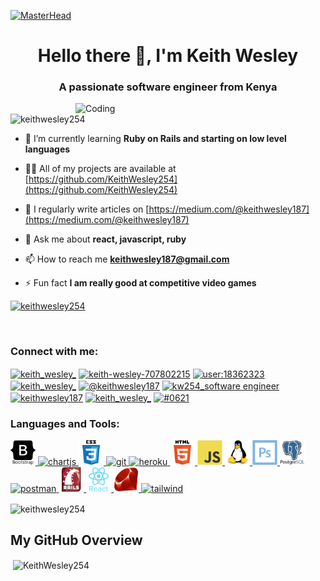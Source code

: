 [![MasterHead](https://cdnb.artstation.com/p/assets/images/images/005/671/539/original/guilherme-neves-dva-pixel-colorido-linda-meo-deus-face.gif?1492891729)](https://keithwesley254.github.io/)
<h1 align="center">Hello there 👋, I'm Keith Wesley</h1>
<h3 align="center">A passionate software engineer from Kenya</h3>

<img align="right" alt="Coding" width="400" src="https://i.pinimg.com/originals/f9/13/57/f9135788c6aeeec438abb986f283936c.gif"/>

<p align="left"> <img src="https://komarev.com/ghpvc/?username=keithwesley254&label=Profile%20views&color=0e75b6&style=flat" alt="keithwesley254" /> </p>

- 🌱 I’m currently learning **Ruby on Rails and starting on low level languages**

- 👨‍💻 All of my projects are available at [https://github.com/KeithWesley254](https://github.com/KeithWesley254)

- 📝 I regularly write articles on [https://medium.com/@keithwesley187](https://medium.com/@keithwesley187)

- 💬 Ask me about **react, javascript, ruby**

- 📫 How to reach me **keithwesley187@gmail.com**

- ⚡ Fun fact **I am really good at competitive video games**

<p align="left"> <a href="https://github.com/ryo-ma/github-profile-trophy"><img src="https://github-profile-trophy.vercel.app/?username=keithwesley254" alt="keithwesley254" /></a> </p>

<br/>

<h3 align="left">Connect with me:</h3>
<p align="left">
<a href="https://twitter.com/keith_wesley_" target="blank"><img align="center" src="https://raw.githubusercontent.com/rahuldkjain/github-profile-readme-generator/master/src/images/icons/Social/twitter.svg" alt="keith_wesley_" height="30" width="40" /></a>
<a href="https://linkedin.com/in/keith-wesley-707802215" target="blank"><img align="center" src="https://raw.githubusercontent.com/rahuldkjain/github-profile-readme-generator/master/src/images/icons/Social/linked-in-alt.svg" alt="keith-wesley-707802215" height="30" width="40" /></a>
<a href="https://stackoverflow.com/users/18362323/keith-wesley" target="blank"><img align="center" src="https://raw.githubusercontent.com/rahuldkjain/github-profile-readme-generator/master/src/images/icons/Social/stack-overflow.svg" alt="user:18362323" height="30" width="40" /></a>
<a href="https://instagram.com/keith_wesley_" target="blank"><img align="center" src="https://raw.githubusercontent.com/rahuldkjain/github-profile-readme-generator/master/src/images/icons/Social/instagram.svg" alt="keith_wesley_" height="30" width="40" /></a>
<a href="https://medium.com/@keithwesley187" target="blank"><img align="center" src="https://raw.githubusercontent.com/rahuldkjain/github-profile-readme-generator/master/src/images/icons/Social/medium.svg" alt="@keithwesley187" height="30" width="40" /></a>
<a href="https://www.youtube.com/channel/UCAcc5qfwUcPaxke8xbzomgg" target="blank"><img align="center" src="https://raw.githubusercontent.com/rahuldkjain/github-profile-readme-generator/master/src/images/icons/Social/youtube.svg" alt="kw254_software engineer" height="30" width="40" /></a>
<a href="https://www.hackerrank.com/keithwesley187" target="blank"><img align="center" src="https://raw.githubusercontent.com/rahuldkjain/github-profile-readme-generator/master/src/images/icons/Social/hackerrank.svg" alt="keithwesley187" height="30" width="40" /></a>
<a href="https://www.leetcode.com/keith_wesley_" target="blank"><img align="center" src="https://raw.githubusercontent.com/rahuldkjain/github-profile-readme-generator/master/src/images/icons/Social/leet-code.svg" alt="keith_wesley_" height="30" width="40" /></a>
<a href="https://discord.gg/#0621" target="blank"><img align="center" src="https://raw.githubusercontent.com/rahuldkjain/github-profile-readme-generator/master/src/images/icons/Social/discord.svg" alt="#0621" height="30" width="40" /></a>
</p>

<h3 align="left">Languages and Tools:</h3>
<p align="left"> <a href="https://getbootstrap.com" target="_blank" rel="noreferrer"> <img src="https://raw.githubusercontent.com/devicons/devicon/master/icons/bootstrap/bootstrap-plain-wordmark.svg" alt="bootstrap" width="40" height="40"/> </a> <a href="https://www.chartjs.org" target="_blank" rel="noreferrer"> <img src="https://www.chartjs.org/media/logo-title.svg" alt="chartjs" width="40" height="40"/> </a> <a href="https://www.w3schools.com/css/" target="_blank" rel="noreferrer"> <img src="https://raw.githubusercontent.com/devicons/devicon/master/icons/css3/css3-original-wordmark.svg" alt="css3" width="40" height="40"/> </a> <a href="https://git-scm.com/" target="_blank" rel="noreferrer"> <img src="https://www.vectorlogo.zone/logos/git-scm/git-scm-icon.svg" alt="git" width="40" height="40"/> </a> <a href="https://heroku.com" target="_blank" rel="noreferrer"> <img src="https://www.vectorlogo.zone/logos/heroku/heroku-icon.svg" alt="heroku" width="40" height="40"/> </a> <a href="https://www.w3.org/html/" target="_blank" rel="noreferrer"> <img src="https://raw.githubusercontent.com/devicons/devicon/master/icons/html5/html5-original-wordmark.svg" alt="html5" width="40" height="40"/> </a> <a href="https://developer.mozilla.org/en-US/docs/Web/JavaScript" target="_blank" rel="noreferrer"> <img src="https://raw.githubusercontent.com/devicons/devicon/master/icons/javascript/javascript-original.svg" alt="javascript" width="40" height="40"/> </a> <a href="https://www.linux.org/" target="_blank" rel="noreferrer"> <img src="https://raw.githubusercontent.com/devicons/devicon/master/icons/linux/linux-original.svg" alt="linux" width="40" height="40"/> </a> <a href="https://www.photoshop.com/en" target="_blank" rel="noreferrer"> <img src="https://raw.githubusercontent.com/devicons/devicon/master/icons/photoshop/photoshop-line.svg" alt="photoshop" width="40" height="40"/> </a> <a href="https://www.postgresql.org" target="_blank" rel="noreferrer"> <img src="https://raw.githubusercontent.com/devicons/devicon/master/icons/postgresql/postgresql-original-wordmark.svg" alt="postgresql" width="40" height="40"/> </a> <a href="https://postman.com" target="_blank" rel="noreferrer"> <img src="https://www.vectorlogo.zone/logos/getpostman/getpostman-icon.svg" alt="postman" width="40" height="40"/> </a> <a href="https://rubyonrails.org" target="_blank" rel="noreferrer"> <img src="https://raw.githubusercontent.com/devicons/devicon/master/icons/rails/rails-original-wordmark.svg" alt="rails" width="40" height="40"/> </a> <a href="https://reactjs.org/" target="_blank" rel="noreferrer"> <img src="https://raw.githubusercontent.com/devicons/devicon/master/icons/react/react-original-wordmark.svg" alt="react" width="40" height="40"/> </a> <a href="https://www.ruby-lang.org/en/" target="_blank" rel="noreferrer"> <img src="https://raw.githubusercontent.com/devicons/devicon/master/icons/ruby/ruby-original.svg" alt="ruby" width="40" height="40"/> </a> <a href="https://tailwindcss.com/" target="_blank" rel="noreferrer"> <img src="https://www.vectorlogo.zone/logos/tailwindcss/tailwindcss-icon.svg" alt="tailwind" width="40" height="40"/> </a> </p>

<p><img align="center" src="https://github-readme-streak-stats.herokuapp.com/?user=keithwesley254&" alt="keithwesley254" /></p>

<h2 align="left">My GitHub Overview</h2>

<p>&nbsp;<img align="center" src="https://github-readme-stats.vercel.app/api?username=KeithWesley254&show_icons=true&locale=en" alt="KeithWesley254" /></p>